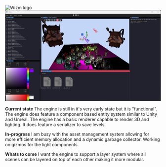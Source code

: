 ![Wizm logo](https://github.com/SebastianRautenbach/WIZM-Game-Engine/blob/main/RenderEngine/res/Picture1.png 'Wizm logo')
![ScreenShot1](https://github.com/SebastianRautenbach/3D-Game-Engine/blob/main/RenderEngine/res/screenshot2.png)

**Current state**
The engine is still in it's very early state but it is "functional". The engine does feature a component based entity system similar to Unity and Unreal. The engine has a basic renderer capable to render 3D and lighting.
It does feature a serializer to save levels.

**In-progress**
I am busy with the asset management system allowing for more efficient memory allocation and a dynamic garbage collector. Working on gizmos for the light components.

**Whats to come**
I want the engine to support a layer system where all scenes can be layered on top of each other making it more modular.
